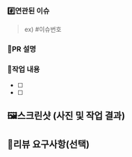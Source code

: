 ### #️⃣연관된 이슈
> ex) #이슈번호

### 📝PR 설명

### 🔨작업 내용
- [ ]
- [ ]

## 🖼️스크린샷 (사진 및 작업 결과)

> 

## 💬리뷰 요구사항(선택)

> 
